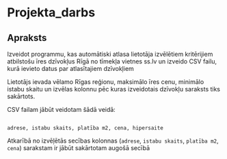 # Projekta_darbs

## Apraksts 

Izveidot programmu, kas automātiski atlasa lietotāja izvēlētiem kritērijiem atbilstošu īres dzīvokļus Rīgā no tīmekļa vietnes ss.lv un izveido CSV failu, kurā ievieto datus par atlasītajiem dzīvokļiem

Lietotājs ievada vēlamo Rīgas reģionu, maksimālo īres cenu, minimālo istabu skaitu un izvēlas kolonnu pēc kuras izveidotais dzīvokļu saraksts tiks sakārtots.

CSV failam jābūt veidotam šādā veidā: 

```csv

adrese, istabu skaits, platība m2, cena, hipersaite

```

Atkarībā no izvēļētās secības kolonnas (`adrese`, `istabu skaits`, `platība m2`, `cena`) sarakstam ir jābūt sakārtotam augošā secībā
